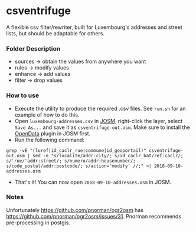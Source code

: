 csventrifuge
=====

A flexible csv filter/rewriter, built for Luxembourg's addresses and street lists, but should be adaptable for others.

### Folder Description

* sources -> obtain the values from anywhere you want
* rules -> modify values
* enhance -> add values
* filter -> drop values

### How to use

* Execute the utility to produce the required .csv files. See `run.sh` for an example of how to do this.
* Open `luxembourg-addresses.csv` in [JOSM](https://josm.openstreetmap.de/), right-click the layer, select `Save As...` and save it as `csventrifuge-out.osm`. Make sure to install the [OpenData](https://wiki.openstreetmap.org/wiki/JOSM/Plugins/OpenData) plugin in JOSM first.
* Run the following command:
```
grep -vE "(luref|id_caclr_rue|commune|id_geoportail)" csventrifuge-out.osm | sed -e "s/localite/addr:city/; s/id_caclr_bat/ref:caclr/; s/'rue/'addr:street/; s/numero/addr:housenumber/; s/code_postal/addr:postcode/; s/action='modify' //;" >| 2018-09-10-addresses.osm
```
* That's it! You can now open `2018-09-10-addresses.osm` in JOSM.

### Notes

Unfortunately https://github.com/pnorman/ogr2osm has https://github.com/pnorman/ogr2osm/issues/31. Pnorman recommends pre-processing in postgis.
